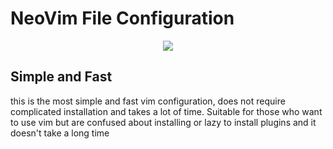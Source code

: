 # NeoVim File Configuration 

<center><img src="https://lh3.googleusercontent.com/-eztM8IIe3nv9xBmKQhJgY89ZKUWdVLrvUtU_tOZCH5wkiZkX1TkjFKxXhasU3zRQrysfr1WfQvc0EDYav3axclTKAcBb6a9QEN6CQyVywXw5JXajlUBuqf9T4XDlC-pXzmVgcpL9TxocowKcswV4kntfEO6Wd2Vt6rmSn_6x2V90pBmb1q6g8vkujixDniaaWwbXe7uLoTb7u2XBVNutjt412Po7PFSmontxewFG0yKKeUrCeTpQtTTRQTM_UK-RpQOGIGZBF-FiRO1wiGCXdqUsGWc7AI13OUGCi6qpyiYt_XsRT38SdASszc2Eag6mhcviDvDWvPl0OJ6YCM4HWsMyVUUXkELQagrGuPvLZcUMKp9C2MqaqdSsFx1S8u90Urnu6LH44pDLkQ9OFM7vHtAt6JjkvPhqHxBxfcLloORii_VD-fwbI5utmtP54ONfwJvf1WmHo0NNiJyHThRJ7uBbWJIl9lCAvwS0X9m1QcpyW8e6gxxINfrnCH4Z_rRR8kaqFyz4evrhqB69Zmh7NBmBT4-xbCBsn54gvYa3TNWkhjOJSCqEvAuP-9k1VX42MNkGh4z5txmEmClBf6CIz3mtsTG_SwPVk4BSoKmWUOaRWQy2PLoYav24XQNgizuXiwBqSYkCMPx1-G4uRI3ZEyWGLzz9vfvSNpYopseKQNGC4BBW9qysZUTY2_xK9yGI_N7-eSYSdAe4l6VX8EGF4AH=w1352-h760-no?authuser=0"></center>

## Simple and Fast

this is the most simple and fast vim configuration, does not require complicated installation and takes a lot of time. Suitable for those who want to use vim but are confused about installing or lazy to install plugins and it doesn't take a long time
